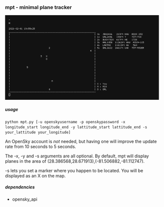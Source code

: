 ### mpt - minimal plane tracker

![gif of mpt running](img/animation.gif)

##### usage

`python mpt.py [-u openskyusername -p openskypassword -x longitude_start longitude_end -y lattitude_start lattitude_end -s your_lattitude your_longitude]`

An OpenSky account is *not* needed, but having one will improve the update rate from 10 seconds to 5 seconds.

The -x, -y and -s arguments are all optional. By default, mpt will display planes in the area of (28.386568,28.671913),(-81.506882,-81.112747).

-s lets you set a marker where you happen to be located. You will be displayed as an X on the map.

##### dependencies

* opensky_api
